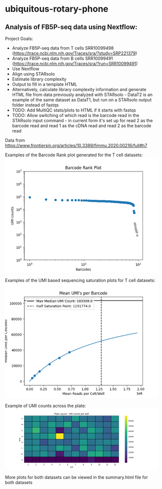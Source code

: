 # ubiquitous-rotary-phone
## Analysis of FB5P-seq data using Nextflow:
Project Goals:
* Analyze FB5P-seq data from T cells SRR10099498 (https://trace.ncbi.nlm.nih.gov/Traces/sra/?study=SRP221379) 
* Analyze FB5P-seq data from B cells SRR10099491 (https://trace.ncbi.nlm.nih.gov/Traces/sra/?run=SRR10099491)
* Use Nextflow
* Align using STARsolo
* Estimate library complexity
* Output to fill in a template HTML
* Alternatively, calculate library complexity information and generate HTML file from data previously analyzed with STARsolo - DataT2 is an example of the same dataset as DataT1, but run on a STARsolo output folder instead of fastqs
* TODO: Add MultiQC stats/plots to HTML if it starts with fastqs
* TODO: Allow switching of which read is the barcode read in the STARsolo input command - in current form it's set up for read 2 as the barcode read and read 1 as the cDNA read and read 2 as the barcode read


Data from https://www.frontiersin.org/articles/10.3389/fimmu.2020.00216/full#h7

Examples of the Barcode Rank plot generated for the T cell datasets:
<img src="https://github.com/cregan727/ubiquitous-rotary-phone/blob/main/DataT1/Barcoderank_plot.png?raw=trues" >

Examples of the UMI based sequencing saturation plots for T cell datasets:
<img src="https://github.com/cregan727/ubiquitous-rotary-phone/blob/main/DataT1/UMIsat_plot.png?raw=trues" >

Example of UMI counts across the plate:
<img src="https://github.com/cregan727/ubiquitous-rotary-phone/blob/main/DataT1/Platelayout_umis.png?raw=trues" >


More plots for both datasets can be viewed in the summary.html file for both datasets

